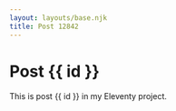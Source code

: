 ```yaml
---
layout: layouts/base.njk
title: Post 12842
---
```


# Post {{ id }}

This is post {{ id }} in my Eleventy project.
